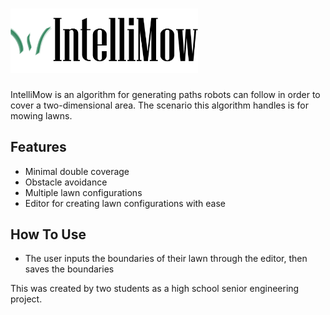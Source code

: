 # <img src="https://github.com/danieljnchen/autonomous-lawnmower/blob/master/src/application/img/logo-wide.png" width="300">
IntelliMow is an algorithm for generating paths robots can follow in order to cover a two-dimensional area. The scenario this algorithm handles is for mowing lawns.

## Features
* Minimal double coverage
* Obstacle avoidance
* Multiple lawn configurations
* Editor for creating lawn configurations with ease

## How To Use
* The user inputs the boundaries of their lawn through the editor, then saves the boundaries

This was created by two students as a high school senior engineering project.
